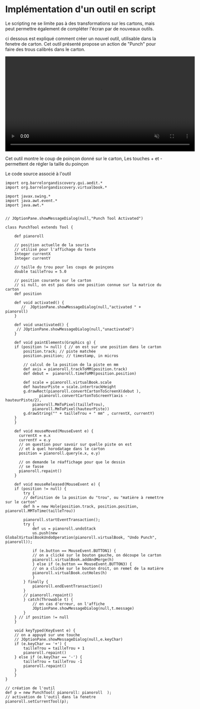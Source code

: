 # Implémentation d'un outil en script

Le scripting ne se limite pas à des transformations sur les cartons, mais peut permettre également de compléter l'écran par de nouveaux outils.

ci dessous est expliqué comment créer un nouvel outil, utilisable dans la fenetre de carton. Cet outil présenté propose un action de "Punch" pour faire des trous calibrés dans le carton.


<video width="600" controls="true" muted="true" autoplay="true">
   <source src="../tool_scripting_demo.mp4" type="video/mp4">
</video>

Cet outil montre le coup de poinçon donné sur le carton,
Les touches + et - permettent de régler la taille du poinçon


Le code source associé à l'outil

	import org.barrelorgandiscovery.gui.aedit.*
	import org.barrelorgandiscovery.virtualbook.*
	
	import javax.swing.*
	import java.awt.event.*
	import java.awt.*


	// JOptionPane.showMessageDialog(null,"Punch Tool Activated")
	
	class PunchTool extends Tool {
	
	    def pianoroll
	    
	    // position actuelle de la souris
	    // utilisé pour l'affichage du texte
	    Integer currentX
	    Integer currentY
	    
	    // taille du trou pour les coups de poinçons
	    double tailleTrou = 5.0
	    
	    // position courante sur le carton
	    // si null, on est pas dans une position connue sur la matrice du carton
	    def position
	    
	    def void activated() {
	       //  JOptionPane.showMessageDialog(null,"activated " + pianoroll)
	    }
	    
	    def void unactivated() {
	     // JOptionPane.showMessageDialog(null,"unactivated")
	    }
	    
	    def void paintElements(Graphics g) {
		if (position != null) { // on est sur une position dans le carton
		    position.track; // piste matchée
		    position.position; // timestamp, in micros
		    
		    // calcul de la position de la piste en mm
		    def axis = pianoroll.trackToMM(position.track)
		    def debut =  pianoroll.timeToMM(position.position)
		    
		    def scale = pianoroll.virtualBook.scale
		    def hauteurPiste = scale.intertrackHeight
		    g.drawRect(pianoroll.convertCartonToScreenX(debut ), 
			       pianoroll.convertCartonToScreenY(axis - hauteurPiste/2),
				pianoroll.MmToPixel(tailleTrou),
				pianoroll.MmToPixel(hauteurPiste))
		    g.drawString("" + tailleTrou + " mm" , currentX, currentY)
		}    
	    }
	    
	    def void mouseMoved(MouseEvent e) {
		  currentX = e.x
		  currentY = e.y
		  // on question pour savoir sur quelle piste on est
		  // et à quel horodatage dans le carton
		  position = pianoroll.query(e.x, e.y)
		  
		  // on demande le réaffichage pour que le dessin
		  // se fasse
		  pianoroll.repaint()
	    }
	   
	    def void mouseReleased(MouseEvent e) {
		if (position != null) {
		    try {
			// definition de la position du "trou", ou "matière à remettre sur le carton"
			def h = new Hole(position.track, position.position, pianoroll.MMToTime(tailleTrou))
			
			pianoroll.startEventTransaction();
			try {
			    def us = pianoroll.undoStack
			    us.push(new GlobalVirtualBookUndoOperation(pianoroll.virtualBook, "Undo Punch", pianoroll));
			       
			    if (e.button == MouseEvent.BUTTON1) {
				// on a clické sur le bouton gauche, on découpe le carton
				pianoroll.virtualBook.addAndMerge(h)                        
			    } else if (e.button == MouseEvent.BUTTON3) {
				// on a clické sur le bouton droit, on remet de la matière
				pianoroll.virtualBook.cutHoles(h)
			    }
			} finally {
			    pianoroll.endEventTransaction()
			}
			// pianoroll.repaint()
		    } catch(Throwable t) {
			    // en cas d'erreur, on l'affiche
			    JOptionPane.showMessageDialog(null,t.message)
		    }
		} // if position != null
	    }
	    
	    void keyTyped(KeyEvent e) {
		// on a appuyé sur une touche
		// JOptionPane.showMessageDialog(null,e.keyChar)
		if (e.keyChar == '+') {
		    tailleTrou = tailleTrou + 1
		    pianoroll.repaint()
		} else if (e.keyChar == '-') {
		    tailleTrou = tailleTrou -1
		    pianoroll.repaint()
		}
	    }
	}
	
	// création de l'outil
	def p = new PunchTool( pianoroll: pianoroll  );
	// activation de l'outil dans la fenetre
	pianoroll.setCurrentTool(p);



